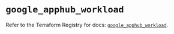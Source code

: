 # `google_apphub_workload`

Refer to the Terraform Registry for docs: [`google_apphub_workload`](https://registry.terraform.io/providers/hashicorp/google-beta/6.26.0/docs/resources/google_apphub_workload).
